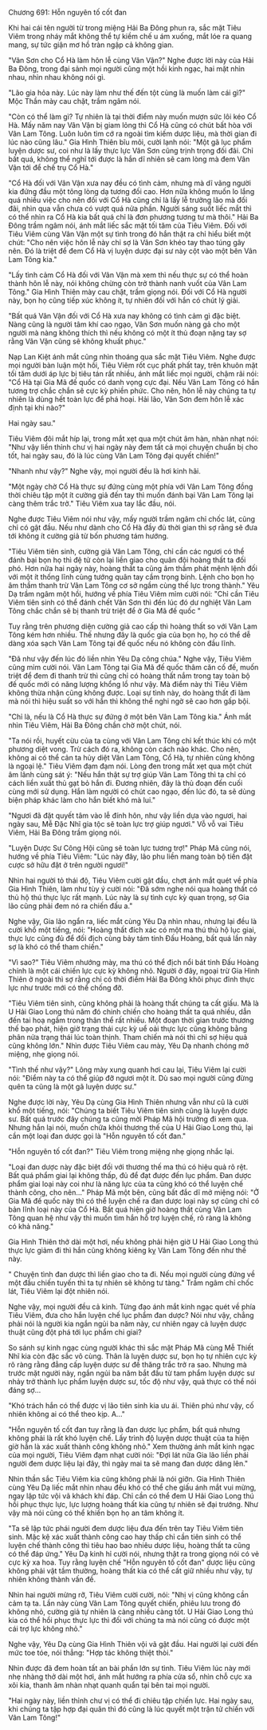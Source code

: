 




Chương 691: Hỗn nguyên tố cốt đan


Khi hai cái tên người từ trong miệng Hải Ba Đông phun ra, sắc mặt Tiêu Viêm trong nháy mắt không thể tự kiềm chế u ám xuống, mắt lóe ra quang mang, sự tức giận mơ hồ tràn ngập cả không gian.

"Vân Sơn cho Cổ Hà làm hôn lễ cùng Vân Vận?" Nghe được lời này của Hải Ba Đông, trong đại sảnh mọi người cũng một hồi kinh ngạc, hai mặt nhìn nhau, nhìn nhau không nói gì.

"Lão gia hỏa này. Lúc này làm như thế đến tột cùng là muốn làm cái gì?" Mộc Thần mày cau chặt, trầm ngâm nói.

"Còn có thể làm gì? Tự nhiên là tại thời điểm này muốn mượn sức lôi kéo Cổ Hà. Mấy năm nay Vân Vận bị giam lỏng thì Cổ Hà cũng có chút bất hòa với Vân Lam Tông. Luôn luôn tìm cớ ra ngoài tìm kiếm dược liệu, mà thời gian đi lúc nào cũng lâu." Gia Hình Thiên bĩu môi, cười lạnh nói: "Một gã lục phẩm luyện dược sư, coi như là lấy thực lực Vân Sơn cũng trịnh trọng đối đãi. Chỉ bất quá, không thể nghĩ tới được là hắn dĩ nhiên sẽ cam lòng mà đem Vân Vận tới để chế trụ Cổ Hà."

"Cổ Hà đối với Vân Vận xưa nay đều có tình cảm, nhưng mà dĩ vãng người kia đứng đầu một tông lòng dạ tương đối cao. Hơn nữa không muốn lo lắng quá nhiều việc cho nên đối với Cổ Hà cũng chỉ là lấy lễ trưởng lão mà đối đãi, nhìn qua vẫn chưa có vượt quá nửa phần. Người sáng suốt liếc mắt thì có thể nhìn ra Cổ Hà kia bất quá chỉ là đơn phương tương tư mà thôi." Hải Ba Đông trầm ngâm nói, ánh mắt liếc sắc mặt tối tăm của Tiêu Viêm. Đối với Tiêu Viêm cùng Vân Vận một sự tình trong đó hắn thật ra chỉ hiểu biết một chút: "Cho nên việc hôn lễ này chỉ sợ là Vân Sơn khéo tay thao túng gây nên. Đó là triệt để đem Cổ Hà vị luyện dược đại sư này cột vào một bên Vân Lam Tông kia."

"Lấy tình cảm Cổ Hà đối với Vân Vận mà xem thì nếu thực sự có thể hoàn thành hôn lễ này, nói không chừng còn trở thành nanh vuốt của Vân Lam Tông." Gia Hình Thiên mày cau chặt, trầm giọng nói. Đối với Cổ Hà người này, bọn họ cũng tiếp xúc không ít, tự nhiên đối với hắn có chút lý giải.

"Bất quá Vân Vận đối với Cổ Hà xưa nay không có tình cảm gì đặc biệt. Nàng cũng là người tâm khí cao ngạo, Vân Sơn muốn nàng gả cho một người mà nàng không thích thì nếu không có một ít thủ đoạn nặng tay sợ rằng Vân Vận cũng sẽ không khuất phục."

Nạp Lan Kiệt ánh mắt cũng nhìn thoáng qua sắc mặt Tiêu Viêm. Nghe được mọi người bàn luận một hồi, Tiêu Viêm rốt cục phất phất tay, trên khuôn mặt tối tăm dưới áp lực bị tiêu tán rất nhiều, ánh mắt liếc mọi người, chậm rãi nói: "Cổ Hà tại Gia Mã đế quốc có danh vọng cực đại. Nếu Vân Lam Tông có hắn tương trợ chắc chắn sẽ cực kỳ phiền phức. Cho nên, hôn lễ này chúng ta tự nhiên là dùng hết toàn lực để phá hoại. Hải lão, Vân Sơn đem hôn lễ xác định tại khi nào?"

Hai ngày sau."

Tiêu Viêm đôi mắt híp lại, trong mắt xẹt qua một chút âm hàn, nhàn nhạt nói: "Như vậy liền thỉnh chư vị hai ngày này đem tất cả mọi chuyện chuẩn bị cho tốt, hai ngày sau, đó là lúc cùng Vân Lam Tông đại quyết chiến!"

"Nhanh như vậy?" Nghe vậy, mọi người đều là hơi kinh hãi.

"Một ngày chờ Cổ Hà thực sự đứng cùng một phía với Vân Lam Tông đồng thời chiêu tập một ít cường giả đến tay thì muốn đánh bại Vân Lam Tông lại càng thêm trắc trở." Tiêu Viêm xua tay lắc đầu, nói.

Nghe được Tiêu Viêm nói như vậy, mấy người trầm ngâm chỉ chốc lát, cũng chỉ có gật đầu. Nếu như dành cho Cổ Hà đầy đủ thời gian thì sợ rằng sẽ đưa tới không ít cường giả từ bốn phương tám hướng.

"Tiêu Viêm tiên sinh, cường giả Vân Lam Tông, chỉ cần các ngươi có thể đánh bại bọn họ thì đệ tử còn lại liền giao cho quân đội hoàng thất ta đối phó. Hơn nữa hai ngày này, hoàng thất ta cũng âm thầm phát mệnh lệnh đối với một ít thống lĩnh cùng tướng quân tay cầm trọng binh. Lệnh cho bọn họ âm thầm thanh trừ Vân Lam Tông cơ sở ngầm cùng thế lực trong thành." Yêu Dạ trầm ngâm một hồi, hướng về phía Tiêu Viêm mỉm cười nói: "Chỉ cần Tiêu Viêm tiên sinh có thể đánh chết Vân Sơn thì đến lúc đó dư nghiệt Vân Lam Tông chắc chắn sẽ bị thanh trừ triệt để ở Gia Mã đế quốc "

Tuy rằng trên phương diện cường giả cao cấp thì hoàng thất so với Vân Lam Tông kém hơn nhiều. Thế nhưng đây là quốc gia của bọn họ, họ có thể dễ dàng xóa sạch Vân Lam Tông tại đế quốc nếu nó không còn đầu lĩnh.

"Đã như vậy đến lúc đó liền nhìn Yêu Dạ công chúa." Nghe vậy, Tiêu Viêm cũng mỉm cười nói. Vân Lam Tông tại Gia Mã đế quốc thâm căn cố đế, muốn triệt để đem đi thanh trừ thì cũng chỉ có hoàng thất nắm trong tay toàn bộ đế quốc mới có năng lượng khổng lồ như vậy. Mà điểm này thì Tiêu Viêm không thừa nhận cũng không được. Loại sự tình này, do hoàng thất đi làm mà nói thì hiệu suất so với hắn thì không thể nghi ngờ sẽ cao hơn gấp bội.

"Chỉ là, nếu là Cổ Hà thực sự đứng ở một bên Vân Lam Tông kia." Ánh mắt nhìn Tiêu Viêm, Hải Ba Đông chần chờ một chút, nói.

"Ta nói rồi, huyết cừu của ta cùng với Vân Lam Tông chỉ kết thúc khi có một phương diệt vong. Trừ cách đó ra, không còn cách nào khác. Cho nên, không ai có thể cản ta hủy diệt Vân Lam Tông, Cổ Hà, tự nhiên cũng không là ngoại lệ." Tiêu Viêm đạm đạm nói. Lòng đen trong mắt xẹt qua một chút âm lãnh cùng sát ý: "Nếu hắn thật sự trợ giúp Vân Lam Tông thì ta chỉ có cách liền xuất thủ gạt bỏ hắn đi. Đương nhiên, đây là thủ đoạn đến cuối cùng mới sử dụng. Hắn làm người có chút cao ngạo, đến lúc đó, ta sẽ dùng biện pháp khác làm cho hắn biết khó mà lui."

"Ngươi đã đặt quyết tâm vào lễ đính hôn, như vậy liền dựa vào ngươi, hai ngày sau, Mễ Đặc Nhĩ gia tộc sẽ toàn lực trợ giúp ngươi." Vỗ vỗ vai Tiêu Viêm, Hải Ba Đông trầm giọng nói.

"Luyện Dược Sư Công Hội cũng sẽ toàn lực tương trợ!" Pháp Mã cũng nói, hướng về phía Tiêu Viêm: "Lúc này đây, lão phu liền mang toàn bộ tiền đặt cược sở hữu đặt ở trên người ngươi!"

Nhìn hai người tỏ thái độ, Tiêu Viêm cười gật đầu, chợt ánh mắt quét về phía Gia Hình Thiên, làm như tùy ý cười nói: "Đã sớm nghe nói qua hoàng thất có thủ hộ thú thực lực rất mạnh. Lúc này là sự tình cực kỳ quan trọng, sợ Gia lão cũng phải đem nó ra chiến đấu a."

Nghe vậy, Gia lão ngẩn ra, liếc mắt cùng Yêu Dạ nhìn nhau, nhưng lại đều là cười khổ một tiếng, nói: "Hoàng thất đích xác có một ma thú thủ hộ lục giai, thực lực cũng đủ để đối địch cùng bảy tám tinh Đấu Hoàng, bất quá lần này sợ là khó có thể tham chiến."

"Vì sao?" Tiêu Viêm nhướng mày, ma thú có thể địch nổi bát tinh Đấu Hoàng chính là một cái chiến lực cực kỳ không nhỏ. Người ở đây, ngoại trừ Gia Hình Thiên ở ngoài thì sợ rằng chỉ có thời điểm Hải Ba Đông khôi phục đỉnh thực lực như trước mới có thể chống đỡ.

"Tiêu Viêm tiên sinh, cũng không phải là hoàng thất chúng ta cất giấu. Mà là U Hải Giao Long thú năm đó chinh chiến cho hoàng thất ta quá nhiều, dẫn đến tai hoạ ngầm trong thân thể rất nhiều. Một đoạn thời gian trước thương thế bạo phát, hiện giờ trạng thái cực kỳ uể oải thực lực cũng không bằng phân nửa trạng thái lúc toàn thịnh. Tham chiến mà nói thì chỉ sợ hiệu quả cũng không lớn." Nhìn được Tiêu Viêm cau mày, Yêu Dạ nhanh chóng mở miệng, nhẹ giọng nói.

"Tình thế như vậy?" Lông mày xung quanh hơi cau lại, Tiêu Viêm lại cười nói: "Điểm này ta có thể giúp đỡ ngươi một ít. Dù sao mọi người cũng đừng quên ta cũng là một gã luyện dược sư."

Nghe được lời này, Yêu Dạ cùng Gia Hình Thiên nhưng vẫn như cũ là cười khổ một tiếng, nói: "Chúng ta biết Tiêu Viêm tiên sinh cũng là luyện dược sư. Bất quá trước đây chúng ta cũng mời Pháp Mã hội trưởng đi xem qua. Nhưng hắn lại nói, muốn chữa khỏi thương thế của U Hải Giao Long thú, lại cần một loại đan dược gọi là "Hỗn nguyên tố cốt đan."

"Hỗn nguyên tố cốt đan?" Tiêu Viêm trong miệng nhẹ giọng nhắc lại.

"Loại đan dược này đặc biệt đối với thương thế ma thú có hiệu quả rõ rệt. Bất quá phẩm giai lại không thấp, đủ để đạt được đến lục phẩm. Đan dược phẩm giai loại này coi như là năng lực của ta cũng khó có thể luyện chế thành công, cho nên…" Pháp Mã một bên, cũng bất đắc dĩ mở miệng nói: "Ở Gia Mã đế quốc này thì có thể luyện chế ra đan dược loại này sợ cũng chỉ có bản lĩnh loại này của Cổ Hà. Bất quá hiện giờ hoàng thất cùng Vân Lam Tông quan hệ như vậy thì muốn tìm hắn hỗ trợ luyện chế, rõ ràng là không có khả năng."

Gia Hình Thiên thở dài một hơi, nếu không phải hiện giờ U Hải Giao Long thú thực lực giảm đi thì hắn cũng không kiêng kỵ Vân Lam Tông đến như thế này.

" Chuyện tình đan dược thì liền giao cho ta đi. Nếu mọi người cùng đứng về một đầu chiến tuyến thì ta tự nhiên sẽ không tư tàng." Trầm ngâm chỉ chốc lát, Tiêu Viêm lại đột nhiên nói.

Nghe vậy, mọi người đều cả kinh. Từng đạo ánh mắt kinh ngạc quét về phía Tiêu Viêm, đưa cho hắn luyện chế lục phẩm đan dược? Nói như vậy, chẳng phải nói là người kia ngắn ngủi ba năm này, cư nhiên ngay cả luyện dược thuật cũng đột phá tới lục phẩm chi giai?

So sánh sự kinh ngạc cùng người khác thì sắc mặt Pháp Mã cùng Mễ Thiết Nhĩ kia còn đặc sắc vô cùng. Thân là luyện dược sư, bọn họ tự nhiên cực kỳ rõ ràng rằng đẳng cấp luyện dược sư đề thăng trắc trở ra sao. Nhưng mà trước mặt người này, ngắn ngủi ba năm bắt đầu từ tam phẩm luyện dược sư nhảy trở thành lục phẩm luyện dược sư, tốc độ như vậy, quả thực có thể nói đáng sợ...

"Khó trách hắn có thể được vị lão tiên sinh kia ưu ái. Thiên phú như vậy, cố nhiên không ai có thể theo kịp. A..."

"Hỗn nguyên tố cốt đan tuy rằng là đan dược lục phẩm, bất quá nhưng không phải là rất khó luyện chế. Lấy trình độ luyện dược thuật của ta hiện giờ hẳn là xác xuất thành công không nhỏ." Xem thường ánh mắt kinh ngạc của mọi người, Tiêu Viêm đạm nhạt cười nói: "Đợi lát nữa Gia lão liền phái người đem dược liệu lại đây, thì ngày mai ta sẽ mang đan dược dâng lên."

Nhìn thần sắc Tiêu Viêm kia cũng không phải là nói giỡn. Gia Hình Thiên cùng Yêu Dạ liếc mắt nhìn nhau đều khó có thể che giấu ánh mắt vui mừng, ngay lập tức vội vã khách khí đáp. Chỉ cần có thể đem U Hải Giao Long thú hồi phục thực lực, lực lượng hoàng thất kia cũng tự nhiên sẽ đại trướng. Như vậy mà nói cũng có thể khiến bọn họ an tâm không ít.

"Ta sẽ lập tức phái người đem dược liệu đưa đến trên tay Tiêu Viêm tiên sinh. Mặc kệ xác xuất thành công cao hay thấp chỉ cần tiên sinh có thể luyện chế thành công thì tiêu hao bao nhiêu dược liệu, hoàng thất ta cũng có thể đáp ứng." Yêu Dạ kinh hỉ cười nói, nhưng thật ra trong giọng nói có vẻ cực kỳ xa hoa. Tuy rằng luyện chế "Hỗn nguyên tố cốt đan" dược liệu cũng không phải vật tầm thường, hoàng thất kia có thể cất giữ nhiều như vậy, tự nhiên không thành vấn đề.

Nhìn hai người mừng rỡ, Tiêu Viêm cười cười, nói: "Nhị vị cũng không cần cảm tạ ta. Lần này cùng Vân Lam Tông quyết chiến, phiêu lưu trong đó không nhỏ, cường giả tự nhiên là càng nhiều càng tốt. U Hải Giao Long thú kia có thể hồi phục thực lực thì đối với chúng ta mà nói cũng có được một cái trợ lực không nhỏ."

Nghe vậy, Yêu Dạ cùng Gia Hình Thiên vội vã gật đầu. Hai người lại cười đến mức toe tóe, nói thẳng: "Hợp tác không thiệt thòi."

Nhìn được đã đem hoàn tất an bài phần lớn sự tình. Tiêu Viêm lúc này mới nhẹ nhàng thở dài một hơi, ánh mắt hướng ra phía cửa sổ, nhìn chỗ cực xa xôi kia, thanh âm nhàn nhạt quanh quẩn tại bên tai mọi người.

"Hai ngày này, liền thỉnh chư vị có thể đi chiêu tập chiến lực. Hai ngày sau, khi chúng ta tập hợp đại quân thì đó cũng là lúc quyết một trận tử chiến với Vân Lam Tông!"




